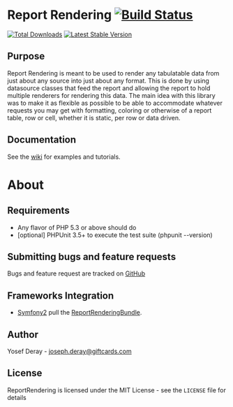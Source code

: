 Report Rendering [![Build Status](https://travis-ci.org/yjv/ReportRendering.png?branch=master)](https://travis-ci.org/yjv/ReportRendering)
==============================

[![Total Downloads](https://poser.pugx.org/yjv/report-rendering/downloads.png)](https://packagist.org/packages/yjv/report-rendering)
[![Latest Stable Version](https://poser.pugx.org/yjv/report-rendering/v/stable.png)](https://packagist.org/packages/yjv/report-rendering)

Purpose
-------
Report Rendering is meant to be used to render any tabulatable data from just about any source into just about any format.
This is done by using datasource classes that feed the report and allowing the report to hold multiple renderers
for rendering this data. The main idea with this library was to make it as flexible
as possible to be able to accommodate whatever requests you may get with formatting, coloring
or otherwise of a report table, row or cell, whether it is static, per row or data driven.

Documentation
-------------

See the [wiki](/wiki) for examples and tutorials.

About
=====

Requirements
------------

- Any flavor of PHP 5.3 or above should do
- [optional] PHPUnit 3.5+ to execute the test suite (phpunit --version)

Submitting bugs and feature requests
------------------------------------

Bugs and feature request are tracked on [GitHub](https://github.com/yjv/ReportRendering/issues)

Frameworks Integration
----------------------

- [Symfony2](http://symfony.com) pull the [ReportRenderingBundle](https://github.com/yjv/ReportRenderingBundle).

Author
------

Yosef Deray - <joseph.deray@giftcards.com><br />

License
-------

ReportRendering is licensed under the MIT License - see the `LICENSE` file for details